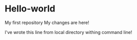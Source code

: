 # Hello-world
My first repository
My changes are here!

I've wrote this line from local directory withing command line!